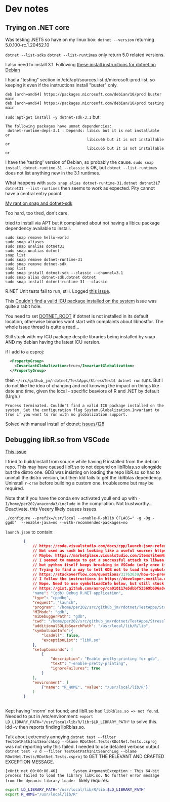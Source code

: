 # Dev notes

## Trying on .NET core

Was testing .NET5 so have on my linux box: `dotnet --version` returning 5.0.100-rc.1.20452.10

`dotnet --list-sdks` `dotnet --list-runtimes` only return 5.0 related versions.

I also need to install 3.1. Following [these install instructions for dotnet on Debian](https://docs.microsoft.com/en-us/dotnet/core/install/linux-debian)

I had a "testing" section in /etc/apt/sources.list.d/microsoft-prod.list, so keeping it even if the instructions install "buster" only.

```text
deb [arch=amd64] https://packages.microsoft.com/debian/10/prod buster main
deb [arch=amd64] https://packages.microsoft.com/debian/10/prod testing main
```

`sudo apt-get install -y dotnet-sdk-3.1` but:
```
The following packages have unmet dependencies:
 dotnet-runtime-deps-3.1 : Depends: libicu but it is not installable or
                                    libicu66 but it is not installable or
                                    libicu65 but it is not installable or
```

I have the 'testing' version of Debian, so probably the cause.
  </ItemGroup>
`sudo snap install dotnet-runtime-31 --classic` is OK, but `dotnet --list-runtimes` does not list anything new in the 3.1 runtimes. 

What happens with `sudo snap alias dotnet-runtime-31.dotnet dotnet31`? `dotnet31 --list-runtimes` then seems to work as expected. Pity cannot have a central entry pooint.

[My rant on snap and dotnet-sdk](https://github.com/dotnet/runtime/issues/3793)

Too hard, too tired, don't care.

tried to install via APT but it complained about not having a libicu package dependency available to install.

```
sudo snap remove hello-world 
sudo snap aliases
sudo snap unalias dotnet31
sudo snap unalias dotnet
snap list
sudo snap remove dotnet-runtime-31
sudo snap remove dotnet-sdk
snap list
sudo snap install dotnet-sdk --classic --channel=3.1
sudo snap alias dotnet-sdk.dotnet dotnet
sudo snap install dotnet-runtime-31 --classic
```

R.NET Unit tests fail to run, still. Logged [this issue](https://github.com/rdotnet/rdotnet/issues/128). 

This [Couldn't find a valid ICU package installed on the system](https://github.com/dotnet/core/issues/5019) issue was quite a rabit hole. 

You need to set [DOTNET_ROOT](https://github.com/dotnet/sdk/issues/12359#issuecomment-543289509) if dotnet is not installed in its default location, otherwise binaries wont start with complaints about libhostfxr. The whole issue thread is quite a read...

Still stuck with my ICU package despite libraries being installed by snap AND my debian having the latest ICU version. 

if I add to a csproj:

```xml
  <PropertyGroup>
    <InvariantGlobalization>true</InvariantGlobalization>
  </PropertyGroup>
```

then `~/src/github_jm/rdotnet/TestApps/StressTest$ dotnet run` runs. But I do not like the idea of changing and not knowing the impact on things like date and time, given the local - specific beaviors of R and .NET by default (Urgh.)

```
Process terminated. Couldn't find a valid ICU package installed on the system. Set the configuration flag System.Globalization.Invariant to true if you want to run with no globalization support.
```

Solved with manual install of dotnet; [issues/128](https://github.com/rdotnet/rdotnet/issues/128)

## Debugging libR.so from VSCode

[This issue](https://github.com/rdotnet/rdotnet/issues/129)

I tried to build/install from source while having R installed from the debian repo. This may have caused libR.so to not depend on libRblas.so alongside but  the distro one. GDB was insisting on loading the repo libR.so so had to unintall the distro version, but then ldd fails to get the libRblas dependency. Uninstall `r-cran` before building a custom one. troublesome but may be required. 

Note that if you have the conda env activated youll end up with ` -I/home/per202/anaconda3/include ` in the compilation. Not trustworthy... Deactivate. this Veeery likely causes issues.

```
./configure --prefix=/usr/local --enable-R-shlib CFLAGS=" -g -Og -ggdb"  --enable-java=no --with-recommended-packages=no
```

`launch.json` to contain:

```json
        {
            // https://code.visualstudio.com/docs/cpp/launch-json-reference
            // Not used as such but looking like a useful source: https://www.justinmklam.com/posts/2017/10/vscode-debugger-setup/
            // Maybe: https://marketplace.visualstudio.com/items?itemName=webfreak.debug
            // I seemed to manage to get a successful attach to libwaa.so even from python, 
            // but python itself keeps breaking in VSCode (only once if cli gdb is used.) and stuck wiith Unable to open epoll_wait.c file. Who cares.
            // Trying to find a way to tell GDB not to load the symbols for python program.
            // https://stackoverflow.com/questions/31763639/how-to-prevent-gdb-from-loading-debugging-symbol-for-a-large-library
            // I follow the instructions in https://developer.mozilla.org/en-US/docs/Archive/Mozilla/Using_gdb_on_wimpy_computers . May need adaptation to make it 
            // Nope. Need to use symbolLoadInfo below, but still stuck on libc6 exception
            // https://gist.github.com/asroy/ca018117e5dbbf53569b696a8c89204f
            "name": "(gdb) Debug R.NET application",
            "type": "cppdbg",
            "request": "launch",
            "program": "/home/per202/src/github_jm/rdotnet/TestApps/StressTest/bin/Debug/netcoreapp3.1/StressTest",
            "MIMode": "gdb",
            "miDebuggerPath": "gdb",
            "cwd": "/home/per202/src/github_jm/rdotnet/TestApps/StressTest/bin/Debug/netcoreapp3.1/",
            "additionalSOLibSearchPath": "/usr/local/lib/R/lib",
            "symbolLoadInfo":{
                "loadAll": false,
                "exceptionList": "libR.so"
            },
            "setupCommands": [
                {
                    "description": "Enable pretty-printing for gdb",
                    "text": "-enable-pretty-printing",
                    "ignoreFailures": true
                }
            ],
            "environment": [
                {"name": "R_HOME", "value": "/usr/local/lib/R"}
            ]
        }
 
```

Kept having 'rnorm' not found; and libR.so had  `libRblas.so => not found`. Needed to put in /etc/environment: `export LD_LIBRARY_PATH="/usr/local/lib/R/lib:$LD_LIBRARY_PATH"` to solve this. ldd -v then reports finding libRblas.so.

Talk about extremely annoying `dotnet test --filter TestGetPathInitSearchLog --blame RDotNet.Tests/RDotNet.Tests.csproj` was not reporting why this failed. I needed to use detailed verbose output `dotnet test -v d --filter TestGetPathInitSearchLog --blame RDotNet.Tests/RDotNet.Tests.csproj` to GET THE RELEVANT AND CRAFTED EXCEPTION MESSAGE. 

`[xUnit.net 00:00:00.46]       System.ArgumentException : This 64-bit process failed to load the library libR.so. No further error message from the dynamic library loader ` likely requires:

```sh
export LD_LIBRARY_PATH="/usr/local/lib/R/lib:$LD_LIBRARY_PATH"
export R_HOME="/usr/local/lib/R"
```
